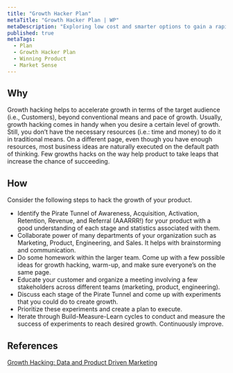 ```yaml
---
title: "Growth Hacker Plan"
metaTitle: "Growth Hacker Plan | WP"
metaDescription: "Exploring low cost and smarter options to gain a rapid market reach in a short time for growth through referrals and up-sales.Exploring low cost and smarter options to gain a rapid market reach in a short time for growth through referrals and up-sales."
published: true
metaTags:
  - Plan
  - Growth Hacker Plan
  - Winning Product
  - Market Sense
---
```


## Why
Growth hacking helps to accelerate growth in terms of the target audience (i.e., Customers), beyond conventional means and pace of growth. Usually, growth hacking comes in handy when you desire a certain level of growth. Still, you don’t have the necessary resources (i.e.: time and money) to do it in traditional means. On a different page, even though you have enough resources, most business ideas are naturally executed on the default path of thinking. Few growths hacks on the way help product to take leaps that increase the chance of succeeding.


## How
Consider the following steps to hack the growth of your product.
- Identify the Pirate Tunnel of Awareness, Acquisition, Activation, Retention, Revenue, and Referral (AAARRR!) for your product with a good understanding of each stage and statistics associated with them.
- Collaborate power of many departments of your organization such as Marketing, Product, Engineering, and Sales. It helps with brainstorming and communication.
- Do some homework within the larger team. Come up with a few possible ideas for growth hacking, warm-up, and make sure everyone’s on the same page.
- Educate your customer and organize a meeting involving a few stakeholders across different teams (marketing, product, engineering).
- Discuss each stage of the Pirate Tunnel and come up with experiments that you could do to create growth.
- Prioritize these experiments and create a plan to execute.
- Iterate through Build-Measure-Learn cycles to conduct and measure the success of experiments to reach desired growth. Continuously improve.


## References
[Growth Hacking: Data and Product Driven Marketing](https://www.youtube.com/watch?v=ajccEoAhfmc)
